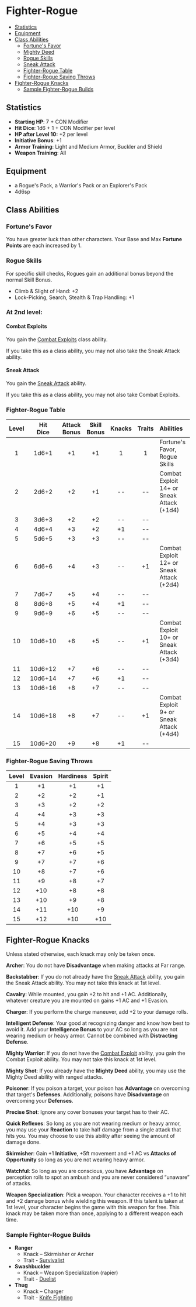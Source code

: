 # Fighter-Rogue
- [Statistics](#statistics)
- [Equipment](#equipment)
- [Class Abilities](#class-abilities)
	- [Fortune's Favor](#fortunes-favor)
	- [Mighty Deed](#mighty-deed)
	- [Rogue Skills](#rogue-skills)
	- [Sneak Attack](#sneak-attack)
	- [Fighter-Rogue Table](#fighter-rogue-table)
	- [Fighter-Rogue Saving Throws](#fighter-rogue-saving-throws)
- [Fighter-Rogue Knacks](#fighter-rogue-knacks)
	- [Sample Fighter-Rogue Builds](#sample-fighter-rogue-builds)

## Statistics
- **Starting HP**: 7 + CON Modifier
- **Hit Dice**: 1d6 + 1 + CON Modifier per level
- **HP after Level 10:** +2 per level
- **Initiative Bonus**: +1
- **Armor Training**: Light and Medium Armor, Buckler and Shield
- **Weapon Training**: All

## Equipment
- a Rogue's Pack, a Warrior's Pack or an Explorer's Pack
- 4d6sp

## Class Abilities

### Fortune's Favor
You have greater luck than other characters.  Your Base and Max **Fortune Points** are each increased by 1.

### Rogue Skills
For specific skill checks, Rogues gain an additional bonus beyond the normal Skill Bonus.
- Climb & Slight of Hand: +2
- Lock-Picking, Search, Stealth & Trap Handling: +1

### At 2nd level:

#### Combat Exploits
You gain the [Combat Exploits](Fighter.md#combat-exploits) class ability.

If you take this as a class ability, you may not also take the Sneak Attack ability.

#### Sneak Attack
You gain the [Sneak Attack](Rogue.md#sneak-attack) ability.

If you take this as a class ability, you may not also take Combat Exploits.

### Fighter-Rogue Table
| Level | Hit<br/>Dice | Attack<br/>Bonus | Skill<br/>Bonus | Knacks | Traits | Abilities |
|:-----:|:------------:|:----------------:|:---------------:|:------:|:------:|:----------|
|    1  |   1d6+1      |      +1          |      +1         |    1   |    1   | Fortune's Favor, Rogue Skills |
|    2  |   2d6+2      |      +2          |      +1         |   --   |   --   | Combat Exploit 14+ or Sneak Attack (+1d4) |
|    3  |   3d6+3      |      +2          |      +2         |   --   |   --   |  |
|    4  |   4d6+4      |      +3          |      +2         |   +1   |   --   |  |
|    5  |   5d6+5      |      +3          |      +3         |   --   |   --   |  |
|    6  |   6d6+6      |      +4          |      +3         |   --   |   +1   | Combat Exploit 12+ or Sneak Attack (+2d4) |
|    7  |   7d6+7      |      +5          |      +4         |   --   |   --   |  |
|    8  |   8d6+8      |      +5          |      +4         |   +1   |   --   |  |
|    9  |   9d6+9      |      +6          |      +5         |   --   |   --   |  |
|   10  |  10d6+10     |      +6          |      +5         |   --   |   +1   | Combat Exploit 10+ or Sneak Attack (+3d4) |
|   11  |  10d6+12     |      +7          |      +6         |   --   |   --   |  |
|   12  |  10d6+14     |      +7          |      +6         |   +1   |   --   |  |
|   13  |  10d6+16     |      +8          |      +7         |   --   |   --   |  |
|   14  |  10d6+18     |      +8          |      +7         |   --   |   +1   | Combat Exploit 9+ or Sneak Attack (+4d4) |
|   15  |  10d6+20     |      +9          |      +8         |   +1   |   --   |  |

### Fighter-Rogue Saving Throws
| Level | Evasion | Hardiness | Spirit |
|:-----:|:-------:|:---------:|:------:|
|   1   |    +1   |     +1    |   +1   |
|   2   |    +2   |     +2    |   +1   |
|   3   |    +3   |     +2    |   +2   |
|   4   |    +4   |     +3    |   +3   |
|   5   |    +4   |     +3    |   +3   |
|   6   |    +5   |     +4    |   +4   |
|   7   |    +6   |     +5    |   +5   |
|   8   |    +7   |     +6    |   +5   |
|   9   |    +7   |     +7    |   +6   |
|  10   |    +8   |     +7    |   +6   |
|  11   |    +9   |     +8    |   +7   |
|  12   |   +10   |     +8    |   +8   |
|  13   |   +10   |     +9    |   +8   |
|  14   |   +11   |    +10    |   +9   |
|  15   |   +12   |    +10    |  +10   |

## Fighter-Rogue Knacks

Unless stated otherwise, each knack may only be taken once.

**Archer**: You do not have **Disadvantage** when making attacks at Far range.

**Backstabber**:  If you do not already have the [Sneak Attack](#sneak-attack) ability, you gain the Sneak Attack ability.  You may not take this knack at 1st level.

**Cavalry**: While mounted, you gain +2 to hit and +1 AC. Additionally, whatever creature you are mounted on gains +1 AC and +1 Evasion.

**Charger**: If you perform the charge maneuver, add +2 to your damage rolls.

**Intelligent Defense**: Your good at recognizing danger and know how best to avoid it. Add your **Intelligence Bonus** to your AC so long as you are not wearing medium or heavy armor. Cannot be combined with **Distracting Defense**.

**Mighty Warrior**: If you do not have the [Combat Exploit](#combat-exploit) ability, you gain the Combat Exploit ability.  You may not take this knack at 1st level.

**Mighty Shot**: If you already have the **Mighty Deed** ability, you may use the Mighty Deed ability with ranged attacks.

**Poisoner**: If you poison a target, your poison has **Advantage** on overcoming that target's **Defenses**.  Additionally, poisons have **Disadvantage** on overcoming your **Defenses**.

**Precise Shot**: Ignore any cover bonuses your target has to their AC.

**Quick Reflexes**: So long as you are not wearing medium or heavy armor, you may use your **Reaction** to take half damage from a single attack that hits you.  You may choose to use this ability after seeing the amount of damage done.

**Skirmisher**: Gain +1 **Initiative**, +5ft movement and +1 AC vs **Attacks of Opportunity** so long as you are not wearing heavy armor.

**Watchful**: So long as you are conscious, you have **Advantage** on perception rolls to spot an ambush and you are never considered “unaware” of attacks.

**Weapon Specialization**:  Pick a weapon. Your character receives a +1 to hit and +2 damage bonus while wielding this weapon. If this talent is taken at 1st level, your character begins the game with this weapon for free. This knack may be taken more than once, applying to a different weapon each time.

### Sample Fighter-Rogue Builds
- **Ranger** 
	- Knack – Skirmisher or Archer
	- Trait - [Survivalist](Traits.md#survivalist)
- **Swashbuckler** 
	- Knack – Weapon Specialization (rapier)
	- Trait - [Duelist](Traits.md#duelist)
- **Thug** 
	- Knack – Charger
	- Trait - [Knife Fighting](Traits.md#knife-fighting)
